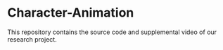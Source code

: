 # Character-Animation
This repository contains the source code and supplemental video of our research project.
